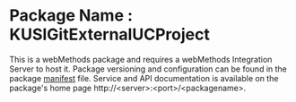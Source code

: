 # Package Name : KUSIGitExternalUCProject
This is a webMethods package and requires a webMethods Integration Server to host it. Package versioning and configuration can be found in the package [manifest](./KUSIGitExternalUCProject/manifest.v3) file. Service and API documentation is available on the package's home page http://&lt;server&gt;:&lt;port&gt;/&lt;packagename>.